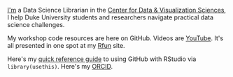 [I'm](https://johnlittle.info) a Data Science Librarian in the [Center for Data & Visualization Sciences](https://library.duke.edu/data), I help Duke University students and researchers navigate practical data science challenges. 

My workshop code resources are here on GitHub.  Videos are [YouTube](https://youtube.com/johnlittle1).  It's all presented in one spot at my [Rfun](https://rfun.library.duke.edu) site. 

Here's my [quick reference guide](https://rfun.library.duke.edu/git) to using GitHub with RStudio via `library(usethis)`.  Here's my [ORCID](https://orcid.org/0000-0002-3600-0972). 



